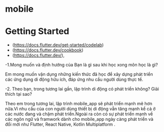 ﻿# mobile
# Getting Started
- (https://docs.flutter.dev/get-started/codelab)
- (https://docs.flutter.dev/cookbook)
- (https://docs.flutter.dev/),


-1.Mong muốn và định hướng của Bạn là gì sau khi học xong môn học là gì?

Em mong muốn vận dụng những kiến thức đã học để xây dựng phát triển các ứng dụng di động hữu ích, đáp ứng nhu cầu người dùng thực tế. 

-2. Theo bạn, trong tương lai gần, lập trình di động có phát triển không? Giải thích tại sao?

Theo em trong tương lai, lập trình mobile_app sẽ phát triển mạnh mẽ hơn nữa.Vì nhu cầu của con người dùng thiết bị di động vẫn tăng mạnh kể cả ở các nước đang và chậm phát triển.Ngoài ra còn có sự phát triển mạnh về các ngôn ngữ và framwork dành cho mobile_app ngày càng phát triển và đổi mới như Flutter, React Native, Kotlin Multiplatform .

